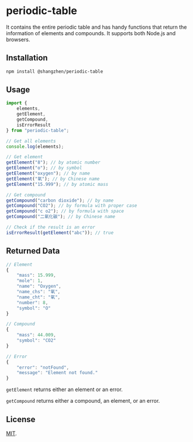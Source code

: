 # periodic-table

It contains the entire periodic table and has handy functions that return the information of elements and compounds. It supports both Node.js and browsers.

## Installation

```bash
npm install @shangzhen/periodic-table
```

## Usage

```javascript
import {
    elements,
    getElement,
    getCompound,
    isErrorResult
} from "periodic-table";

// Get all elements
console.log(elements);

// Get element
getElement("8"); // by atomic number
getElement("o"); // by symbol
getElement("oxygen"); // by name
getElement("氧"); // by Chinese name
getElement("15.999"); // by atomic mass

// Get compound
getCompound("carbon dioxide"); // by name
getCompound("CO2"); // by formula with proper case
getCompound("c o2"); // by formula with space
getCompound("二氧化碳"); // by Chinese name

// Check if the result is an error
isErrorResult(getElement("abc")); // true
```

## Returned Data
```javascript
// Element
{
    "mass": 15.999,
    "mole": 1,
    "name": "Oxygen",
    "name_chs": "氧",
    "name_cht": "氧",
    "number": 8,
    "symbol": "O"
}

// Compound
{
    "mass": 44.009,
    "symbol": "CO2"
}

// Error
{
    "error": "notFound",
    "message": "Element not found."
}
```

`getElement` returns either an element or an error.

`getCompound` returns either a compound, an element, or an error.

## License

[MIT](LICENSE).
